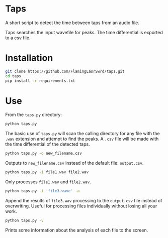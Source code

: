 # Taps
A short script to detect the time between taps from an audio file.

Taps searches the input wavefile for peaks. The time differential is exported to a csv file.

# Installation

```bash
git clone https://github.com/FlamingLasrSwrd/taps.git
cd taps
pip install -r requirements.txt
```

# Use
From the `taps.py` directory:

```bash
python taps.py
```
The basic use of `taps.py` will scan the calling directory for any file with the `.wav` extension and attempt to find the peaks. A `.csv` file will be made with the time differential of the detected taps.

```bash
python taps.py -o new_filename.csv
```
Outputs to `new_filename.csv` instead of the default file: `output.csv`.

```bash
python taps.py -i file1.wav file2.wav
```
Only processes `file1.wav` and `file2.wav`.

```bash
python taps.py -i 'file3.wave' -a
```
Append the results of `file3.wav` processing to the `output.csv` file instead of overwriting. Useful for processing files individually without losing all your work.

```bash
python taps.py -v
```
Prints some information about the analysis of each file to the screen.
